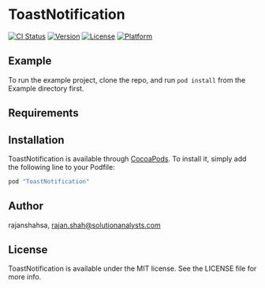 # ToastNotification

[![CI Status](http://img.shields.io/travis/rajanshahsa/ToastNotification.svg?style=flat)](https://travis-ci.org/rajanshahsa/ToastNotification)
[![Version](https://img.shields.io/cocoapods/v/ToastNotification.svg?style=flat)](http://cocoapods.org/pods/ToastNotification)
[![License](https://img.shields.io/cocoapods/l/ToastNotification.svg?style=flat)](http://cocoapods.org/pods/ToastNotification)
[![Platform](https://img.shields.io/cocoapods/p/ToastNotification.svg?style=flat)](http://cocoapods.org/pods/ToastNotification)

## Example

To run the example project, clone the repo, and run `pod install` from the Example directory first.

## Requirements

## Installation

ToastNotification is available through [CocoaPods](http://cocoapods.org). To install
it, simply add the following line to your Podfile:

```ruby
pod "ToastNotification"
```

## Author

rajanshahsa, rajan.shah@solutionanalysts.com

## License

ToastNotification is available under the MIT license. See the LICENSE file for more info.

